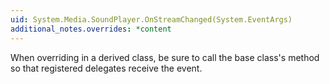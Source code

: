 ```yaml
---
uid: System.Media.SoundPlayer.OnStreamChanged(System.EventArgs)
additional_notes.overrides: *content
---
```


<p>When overriding <xref href="System.Media.SoundPlayer.OnStreamChanged(System.EventArgs)"></xref> in a derived class, be sure to call the base class's <xref href="System.Media.SoundPlayer.OnStreamChanged(System.EventArgs)"></xref> method so that registered delegates receive the event.</p>


